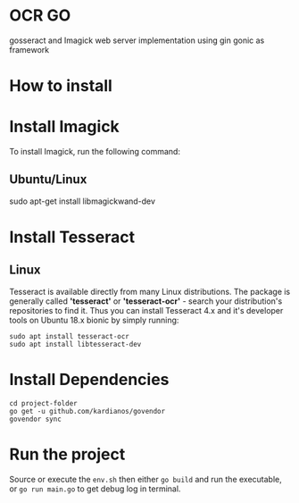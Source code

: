 # OCR GO

gosseract and Imagick web server implementation using gin gonic as framework

# How to install

# Install Imagick

To install Imagick, run the following command:

## Ubuntu/Linux
sudo apt-get install libmagickwand-dev

# Install Tesseract

## Linux

Tesseract is available directly from many Linux distributions. The package is generally called **'tesseract'** or **'tesseract-ocr'** - search your distribution's repositories to find it.
Thus you can install Tesseract 4.x and it's developer tools on Ubuntu 18.x bionic by simply running:
```
sudo apt install tesseract-ocr
sudo apt install libtesseract-dev
```

# Install Dependencies

```
cd project-folder
go get -u github.com/kardianos/govendor
govendor sync
```

# Run the project

Source or execute the `env.sh` then either `go build` and run the executable, or `go run main.go` to get debug log in terminal.
